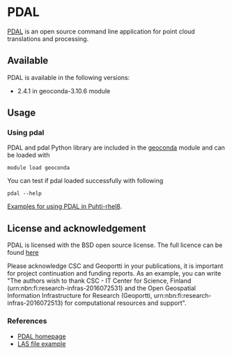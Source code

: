 # PDAL

[PDAL](https://www.pdal.io/) is an open source command line application for point cloud translations and processing.

## Available

PDAL is available in the following versions:

* 2.4.1 in geoconda-3.10.6 module

## Usage

### Using pdal

PDAL and pdal Python library are included in the [geoconda](../apps/geoconda.md) module and can be loaded with

`module load geoconda`

You can test if pdal loaded successfully with following

`pdal --help`

[Examples for using PDAL in Puhti-rhel8](https://github.com/csc-training/geocomputing/tree/master/pdal).

## License and acknowledgement

PDAL is licensed with the BSD open source license. The full licence can be found [here](https://pdal.io/copyright.html)

Please acknowledge CSC and Geoportti in your publications, it is important for project continuation and funding reports.
As an example, you can write "The authors wish to thank CSC - IT Center for Science, Finland (urn:nbn:fi:research-infras-2016072531) and the Open Geospatial Information Infrastructure for Research (Geoportti, urn:nbn:fi:research-infras-2016072513) for computational resources and support".

### References

* [PDAL homepage](https://pdal.io/)
* [LAS file example](https://pdal.io/tutorial/las.html)


